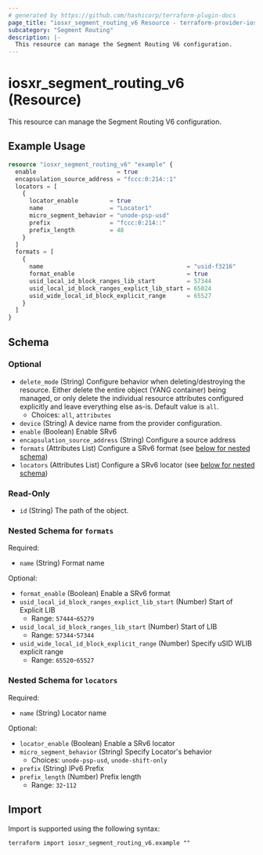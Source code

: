 ```yaml
---
# generated by https://github.com/hashicorp/terraform-plugin-docs
page_title: "iosxr_segment_routing_v6 Resource - terraform-provider-iosxr"
subcategory: "Segment Routing"
description: |-
  This resource can manage the Segment Routing V6 configuration.
---
```


# iosxr_segment_routing_v6 (Resource)

This resource can manage the Segment Routing V6 configuration.

## Example Usage

```terraform
resource "iosxr_segment_routing_v6" "example" {
  enable                       = true
  encapsulation_source_address = "fccc:0:214::1"
  locators = [
    {
      locator_enable         = true
      name                   = "Locator1"
      micro_segment_behavior = "unode-psp-usd"
      prefix                 = "fccc:0:214::"
      prefix_length          = 48
    }
  ]
  formats = [
    {
      name                                         = "usid-f3216"
      format_enable                                = true
      usid_local_id_block_ranges_lib_start         = 57344
      usid_local_id_block_ranges_explict_lib_start = 65024
      usid_wide_local_id_block_explicit_range      = 65527
    }
  ]
}
```

<!-- schema generated by tfplugindocs -->
## Schema

### Optional

- `delete_mode` (String) Configure behavior when deleting/destroying the resource. Either delete the entire object (YANG container) being managed, or only delete the individual resource attributes configured explicitly and leave everything else as-is. Default value is `all`.
  - Choices: `all`, `attributes`
- `device` (String) A device name from the provider configuration.
- `enable` (Boolean) Enable SRv6
- `encapsulation_source_address` (String) Configure a source address
- `formats` (Attributes List) Configure a SRv6 format (see [below for nested schema](#nestedatt--formats))
- `locators` (Attributes List) Configure a SRv6 locator (see [below for nested schema](#nestedatt--locators))

### Read-Only

- `id` (String) The path of the object.

<a id="nestedatt--formats"></a>
### Nested Schema for `formats`

Required:

- `name` (String) Format name

Optional:

- `format_enable` (Boolean) Enable a SRv6 format
- `usid_local_id_block_ranges_explict_lib_start` (Number) Start of Explicit LIB
  - Range: `57444`-`65279`
- `usid_local_id_block_ranges_lib_start` (Number) Start of LIB
  - Range: `57344`-`57344`
- `usid_wide_local_id_block_explicit_range` (Number) Specify uSID WLIB explicit range
  - Range: `65520`-`65527`


<a id="nestedatt--locators"></a>
### Nested Schema for `locators`

Required:

- `name` (String) Locator name

Optional:

- `locator_enable` (Boolean) Enable a SRv6 locator
- `micro_segment_behavior` (String) Specify Locator's behavior
  - Choices: `unode-psp-usd`, `unode-shift-only`
- `prefix` (String) IPv6 Prefix
- `prefix_length` (Number) Prefix length
  - Range: `32`-`112`

## Import

Import is supported using the following syntax:

```shell
terraform import iosxr_segment_routing_v6.example ""
```
